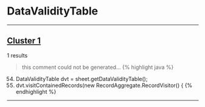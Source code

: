 # DataValidityTable

***

## [Cluster 1](./1)
1 results
> this comment could not be generated...
{% highlight java %}
54. DataValidityTable dvt = sheet.getDataValidityTable();
55. dvt.visitContainedRecords(new RecordAggregate.RecordVisitor() {
{% endhighlight %}

***

